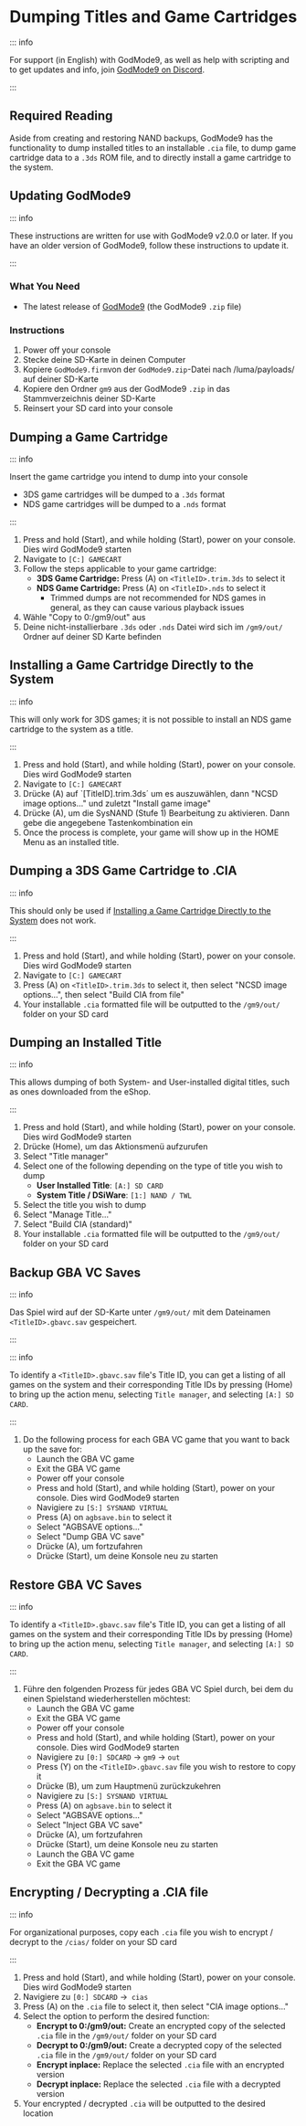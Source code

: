 # Dumping Titles and Game Cartridges

::: info

For support (in English) with GodMode9, as well as help with scripting and to get updates and info, join [GodMode9 on Discord](https://discord.gg/BRcbvtFxX4).

:::

## Required Reading

Aside from creating and restoring NAND backups, GodMode9 has the functionality to dump installed titles to an installable `.cia` file, to dump game cartridge data to a `.3ds` ROM file, and to directly install a game cartridge to the system.

## Updating GodMode9

::: info

These instructions are written for use with GodMode9 v2.0.0 or later. If you have an older version of GodMode9, follow these instructions to update it.

:::

### What You Need

- The latest release of [GodMode9](https://github.com/d0k3/GodMode9/releases/latest) (the GodMode9 `.zip` file)

### Instructions

1. Power off your console
2. Stecke deine SD-Karte in deinen Computer
3. Kopiere `GodMode9.firm`von der `GodMode9.zip`-Datei nach /luma/payloads/ auf deiner SD-Karte
4. Kopiere den Ordner `gm9` aus der GodMode9 `.zip` in das Stammverzeichnis deiner SD-Karte
5. Reinsert your SD card into your console

## Dumping a Game Cartridge

::: info

Insert the game cartridge you intend to dump into your console

- 3DS game cartridges will be dumped to a `.3ds` format
- NDS game cartridges will be dumped to a `.nds` format

:::

1. Press and hold (Start), and while holding (Start), power on your console. Dies wird GodMode9 starten
2. Navigate to `[C:] GAMECART`
3. Follow the steps applicable to your game cartridge:
   - **3DS Game Cartridge:** Press (A) on `<TitleID>.trim.3ds` to select it
   - **NDS Game Cartridge:** Press (A) on `<TitleID>.nds` to select it
     - Trimmed dumps are not recommended for NDS games in general, as they can cause various playback issues
4. Wähle "Copy to 0:/gm9/out" aus
5. Deine nicht-installierbare `.3ds` oder `.nds` Datei wird sich im `/gm9/out/` Ordner auf deiner SD Karte befinden

## Installing a Game Cartridge Directly to the System

::: info

This will only work for 3DS games; it is not possible to install an NDS game cartridge to the system as a title.

:::

1. Press and hold (Start), and while holding (Start), power on your console. Dies wird GodMode9 starten
2. Navigate to `[C:] GAMECART`
3. Drücke (A) auf \`[TitleID].trim.3ds´ um es auszuwählen, dann "NCSD image options..." und zuletzt "Install game image"
4. Drücke (A), um die SysNAND (Stufe 1) Bearbeitung zu aktivieren. Dann gebe die angegebene Tastenkombination ein
5. Once the process is complete, your game will show up in the HOME Menu as an installed title.

## Dumping a 3DS Game Cartridge to .CIA

::: info

This should only be used if [Installing a Game Cartridge Directly to the System](#installing-a-game-cartridge-directly-to-the-system) does not work.

:::

1. Press and hold (Start), and while holding (Start), power on your console. Dies wird GodMode9 starten
2. Navigate to `[C:] GAMECART`
3. Press (A) on `<TitleID>.trim.3ds` to select it, then select "NCSD image options...", then select "Build CIA from file"
4. Your installable `.cia` formatted file will be outputted to the `/gm9/out/` folder on your SD card

## Dumping an Installed Title

::: info

This allows dumping of both System- and User-installed digital titles, such as ones downloaded from the eShop.

:::

1. Press and hold (Start), and while holding (Start), power on your console. Dies wird GodMode9 starten
2. Drücke (Home), um das Aktionsmenü aufzurufen
3. Select "Title manager"
4. Select one of the following depending on the type of title you wish to dump
   - **User Installed Title**: `[A:] SD CARD`
   - **System Title / DSiWare**: `[1:] NAND / TWL`
5. Select the title you wish to dump
6. Select "Manage Title..."
7. Select "Build CIA (standard)"
8. Your installable `.cia` formatted file will be outputted to the `/gm9/out/` folder on your SD card

## Backup GBA VC Saves

::: info

Das Spiel wird auf der SD-Karte unter `/gm9/out/` mit dem Dateinamen `<TitleID>.gbavc.sav` gespeichert.

:::

::: info

To identify a `<TitleID>.gbavc.sav` file's Title ID, you can get a listing of all games on the system and their corresponding Title IDs by pressing (Home) to bring up the action menu, selecting `Title manager`, and selecting `[A:] SD CARD`.

:::

1. Do the following process for each GBA VC game that you want to back up the save for:
   - Launch the GBA VC game
   - Exit the GBA VC game
   - Power off your console
   - Press and hold (Start), and while holding (Start), power on your console. Dies wird GodMode9 starten
   - Navigiere zu `[S:] SYSNAND VIRTUAL`
   - Press (A) on `agbsave.bin` to select it
   - Select "AGBSAVE options..."
   - Select "Dump GBA VC save"
   - Drücke (A), um fortzufahren
   - Drücke (Start), um deine Konsole neu zu starten

## Restore GBA VC Saves

::: info

To identify a `<TitleID>.gbavc.sav` file's Title ID, you can get a listing of all games on the system and their corresponding Title IDs by pressing (Home) to bring up the action menu, selecting `Title manager`, and selecting `[A:] SD CARD`.

:::

1. Führe den folgenden Prozess für jedes GBA VC Spiel durch, bei dem du einen Spielstand wiederherstellen möchtest:
   - Launch the GBA VC game
   - Exit the GBA VC game
   - Power off your console
   - Press and hold (Start), and while holding (Start), power on your console. Dies wird GodMode9 starten
   - Navigiere zu `[0:] SDCARD` -> `gm9` -> `out`
   - Press (Y) on the `<TitleID>.gbavc.sav` file you wish to restore to copy it
   - Drücke (B), um zum Hauptmenü zurückzukehren
   - Navigiere zu `[S:] SYSNAND VIRTUAL`
   - Press (A) on `agbsave.bin` to select it
   - Select "AGBSAVE options..."
   - Select "Inject GBA VC save"
   - Drücke (A), um fortzufahren
   - Drücke (Start), um deine Konsole neu zu starten
   - Launch the GBA VC game
   - Exit the GBA VC game

## Encrypting / Decrypting a .CIA file

::: info

For organizational purposes, copy each `.cia` file you wish to encrypt / decrypt to the `/cias/` folder on your SD card

:::

1. Press and hold (Start), and while holding (Start), power on your console. Dies wird GodMode9 starten
2. Navigiere zu `[0:] SDCARD` ->` cias`
3. Press (A) on the `.cia` file to select it, then select "CIA image options..."
4. Select the option to perform the desired function:
   - **Encrypt to 0:/gm9/out:** Create an encrypted copy of the selected `.cia` file in the `/gm9/out/` folder on your SD card
   - **Decrypt to 0:/gm9/out:** Create a decrypted copy of the selected `.cia` file in the `/gm9/out/` folder on your SD card
   - **Encrypt inplace:** Replace the selected `.cia` file with an encrypted version
   - **Decrypt inplace:** Replace the selected `.cia` file with a decrypted version
5. Your encrypted / decrypted `.cia` will be outputted to the desired location
